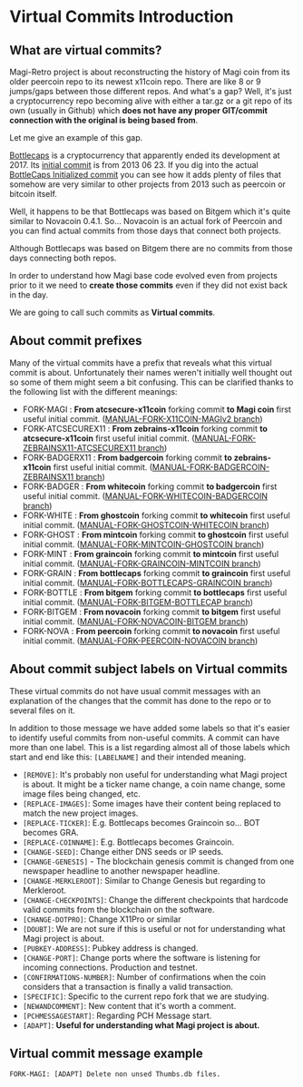 # Virtual Commits Introduction

## What are virtual commits?

Magi-Retro project is about reconstructing the history of Magi coin from its older peercoin repo to its newest x11coin repo. There are like 8 or 9 jumps/gaps between those different repos. And what's a gap? Well, it's just a cryptocurrency repo becoming alive with either a tar.gz or a git repo of its own (usually in Github) which **does not have any proper GIT/commit connection with the original is being based from**.

Let me give an example of this gap.

[Bottlecaps](https://github.com/magi-retro/bottlecaps/commits/master/) is a cryptocurrency that apparently ended its development at 2017. Its [initial commit](https://github.com/magi-retro/bottlecaps/commits/INITIAL_COMMIT_BRANCH) is from 2013 06 23. If you dig into the actual [BottleCaps Initialized commit](https://github.com/magi-retro/bottlecaps/commit/65c2cc8383ac1ab751bd5fda31f275197bec62e0) you can see how it adds plenty of files that somehow are very similar to other projects from 2013 such as peercoin or bitcoin itself.

Well, it happens to be that Bottlecaps was based on Bitgem which it's quite similar to Novacoin 0.4.1. So... Novacoin is an actual fork of Peercoin and you can find actual commits from those days that connect both projects.

Although Bottlecaps was based on Bitgem there are no commits from those days connecting both repos.

In order to understand how Magi base code evolved even from projects prior to it we need to **create those commits** even if they did not exist back in the day.

We are going to call such commits as **Virtual commits**.

## About commit prefixes

Many of the virtual commits have a prefix that reveals what this virtual commit is about.
Unfortunately their names weren't initially well thought out so some of them might seem a bit confusing.
This can be clarified thanks to the following list with the different meanings:

- FORK-MAGI : **From atcsecure-x11coin** forking commit **to Magi coin** first useful initial commit. ([MANUAL-FORK-X11COIN-MAGIv2 branch](https://github.com/magi-retro/peercoin/commits/MANUAL-FORK-X11COIN-MAGIv2/))
- FORK-ATCSECUREX11 : **From zebrains-x11coin** forking commit **to atcsecure-x11coin** first useful initial commit. ([MANUAL-FORK-ZEBRAINSX11-ATCSECUREX11 branch](https://github.com/magi-retro/peercoin/commits/MANUAL-FORK-ZEBRAINSX11-ATCSECUREX11/))
- FORK-BADGERX11 : **From badgercoin** forking commit **to zebrains-x11coin** first useful initial commit. ([MANUAL-FORK-BADGERCOIN-ZEBRAINSX11 branch](https://github.com/magi-retro/peercoin/commits/MANUAL-FORK-BADGERCOIN-ZEBRAINSX11/))
- FORK-BADGER : **From whitecoin** forking commit **to badgercoin** first useful initial commit. ([MANUAL-FORK-WHITECOIN-BADGERCOIN branch](https://github.com/magi-retro/peercoin/commits/MANUAL-FORK-WHITECOIN-BADGERCOIN/))
- FORK-WHITE : **From ghostcoin** forking commit **to whitecoin** first useful initial commit. ([MANUAL-FORK-GHOSTCOIN-WHITECOIN branch](https://github.com/magi-retro/peercoin/commits/MANUAL-FORK-GHOSTCOIN-WHITECOIN/))
- FORK-GHOST : **From mintcoin** forking commit **to ghostcoin** first useful initial commit. ([MANUAL-FORK-MINTCOIN-GHOSTCOIN branch](https://github.com/magi-retro/peercoin/commits/MANUAL-FORK-MINTCOIN-GHOSTCOIN/))
- FORK-MINT : **From graincoin** forking commit **to mintcoin** first useful initial commit. ([MANUAL-FORK-GRAINCOIN-MINTCOIN branch](https://github.com/magi-retro/peercoin/commits/MANUAL-FORK-GRAINCOIN-MINTCOIN/))
- FORK-GRAIN : **From bottlecaps** forking commit **to graincoin** first useful initial commit. ([MANUAL-FORK-BOTTLECAPS-GRAINCOIN branch](https://github.com/magi-retro/peercoin/commits/MANUAL-FORK-BOTTLECAPS-GRAINCOIN/))
- FORK-BOTTLE : **From bitgem** forking commit **to bottlecaps** first useful initial commit. ([MANUAL-FORK-BITGEM-BOTTLECAP branch](https://github.com/magi-retro/peercoin/commits/MANUAL-FORK-BITGEM-BOTTLECAP/))
- FORK-BITGEM : **From novacoin** forking commit **to bitgem** first useful initial commit. ([MANUAL-FORK-NOVACOIN-BITGEM branch](https://github.com/magi-retro/peercoin/commits/MANUAL-FORK-NOVACOIN-BITGEM/))
- FORK-NOVA : **From peercoin** forking commit **to novacoin** first useful initial commit. ([MANUAL-FORK-PEERCOIN-NOVACOIN branch](https://github.com/magi-retro/peercoin/commits/MANUAL-FORK-PEERCOIN-NOVACOIN/))

## About commit subject labels on Virtual commits

These virtual commits do not have usual commit messages with an explanation of the changes that the commit has done to the repo or to several files on it.

In addition to those message we have added some labels so that it's easier to identify useful commits from non-useful commits.
A commit can have more than one label.
This is a list regarding almost all of those labels which start and end like this: `[LABELNAME]` and their intended meaning.

- `[REMOVE]`: It's probably non useful for understanding what Magi project is about. It might be a ticker name change, a coin name change, some image files being changed, etc.
- `[REPLACE-IMAGES]`: Some images have their content being replaced to match the new project images.
- `[REPLACE-TICKER]`: E.g. Bottlecaps becomes Graincoin so... BOT becomes GRA.
- `[REPLACE-COINNAME]`: E.g. Bottlecaps becomes Graincoin.
- `[CHANGE-SEED]`: Change either DNS seeds or IP seeds.
- `[CHANGE-GENESIS]` - The blockchain genesis commit is changed from one newspaper headline to another newspaper headline.
- `[CHANGE-MERKLEROOT]`: Similar to Change Genesis but regarding to Merkleroot.
- `[CHANGE-CHECKPOINTS]`: Change the different checkpoints that hardcode valid commits from the blockchain on the software.
- `[CHANGE-DOTPRO]`: Change X11Pro or similar
- `[DOUBT]`: We are not sure if this is useful or not for understanding what Magi project is about.
- `[PUBKEY-ADDRESS]`: Pubkey address is changed.
- `[CHANGE-PORT]`: Change ports where the software is listening for incoming connections. Production and testnet.
- `[CONFIRMATIONS-NUMBER]`: Number of confirmations when the coin considers that a transaction is finally a valid transaction.
- `[SPECIFIC]`: Specific to the current repo fork that we are studying.
- `[NEWANDCOMMENT]`: New content that it's worth a comment.
- `[PCHMESSAGESTART]`: Regarding PCH Message start.
- `[ADAPT]`: **Useful for understanding what Magi project is about.**

## Virtual commit message example

```
FORK-MAGI: [ADAPT] Delete non unsed Thumbs.db files.
```
